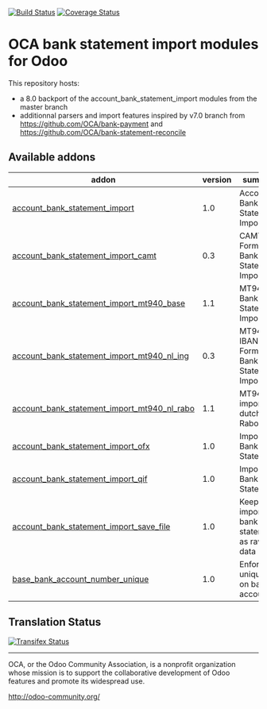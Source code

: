 [![Build Status](https://travis-ci.org/OCA/bank-statement-import.svg?branch=8.0)](https://travis-ci.org/OCA/bank-statement-import)
[![Coverage Status](https://coveralls.io/repos/OCA/bank-statement-import/badge.svg?branch=8.0)](https://coveralls.io/r/OCA/bank-statement-import?branch=8.0)

OCA bank statement import modules for Odoo
==========================================

This repository hosts:
* a 8.0 backport of the account_bank_statement_import modules from the master branch
* additionnal parsers and import features inspired by v7.0 branch from https://github.com/OCA/bank-payment and https://github.com/OCA/bank-statement-reconcile

[//]: # (addons)
Available addons
----------------
addon | version | summary
--- | --- | ---
[account_bank_statement_import](account_bank_statement_import/) | 1.0 | Account Bank Statement Import
[account_bank_statement_import_camt](account_bank_statement_import_camt/) | 0.3 | CAMT Format Bank Statements Import
[account_bank_statement_import_mt940_base](account_bank_statement_import_mt940_base/) | 1.1 | MT940 Bank Statements Import
[account_bank_statement_import_mt940_nl_ing](account_bank_statement_import_mt940_nl_ing/) | 0.3 | MT940 IBAN ING Format Bank Statements Import
[account_bank_statement_import_mt940_nl_rabo](account_bank_statement_import_mt940_nl_rabo/) | 1.1 | MT940 import for dutch Rabobank
[account_bank_statement_import_ofx](account_bank_statement_import_ofx/) | 1.0 | Import OFX Bank Statement
[account_bank_statement_import_qif](account_bank_statement_import_qif/) | 1.0 | Import QIF Bank Statement
[account_bank_statement_import_save_file](account_bank_statement_import_save_file/) | 1.0 | Keep imported bank statements as raw data
[base_bank_account_number_unique](base_bank_account_number_unique/) | 1.0 | Enforce uniqueness on bank accounts

[//]: # (end addons)

Translation Status
------------------
[![Transifex Status](https://www.transifex.com/projects/p/OCA-bank-statement-import-8-0/chart/image_png)](https://www.transifex.com/projects/p/OCA-bank-statement-import-8-0)

----

OCA, or the Odoo Community Association, is a nonprofit organization whose 
mission is to support the collaborative development of Odoo features and 
promote its widespread use.

http://odoo-community.org/
